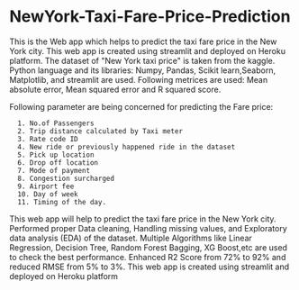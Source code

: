 # NewYork-Taxi-Fare-Price-Prediction
This is the Web app which helps to predict the taxi fare price in the New York city.
This web app is created using streamlit and deployed on Heroku platform.
The dataset of "New York taxi price" is taken from the kaggle.
Python language and its libraries: Numpy, Pandas, Scikit learn,Seaborn, Matplotlib, and streamlit are used.
Following metrices are used: Mean absolute error, Mean squared error and R squared score.

Following parameter are being concerned for predicting the Fare price: 

      1. No.of Passengers
      2. Trip distance calculated by Taxi meter
      3. Rate code ID 
      4. New ride or previously happened ride in the dataset
      5. Pick up location
      6. Drop off location
      7. Mode of payment
      8. Congestion surcharged
      9. Airport fee
      10. Day of week
      11. Timing of the day.
      
This web app will help to predict the taxi fare price in the New York city.
Performed proper Data cleaning, Handling missing values, and Exploratory data analysis (EDA) of the dataset.
Multiple Algorithms like Linear Regression, Decision Tree, Random Forest Bagging, XG Boost,etc are used to check the best performance.
Enhanced R2 Score from 72% to 92% and reduced RMSE from 5% to 3%.
This web app is created using streamlit and deployed on Heroku platform
